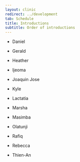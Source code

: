 ```yaml
---
layout: clinic
redirect: ../development
tab: Schedule
title: Introductions
subtitle: Order of introductions
---
```


* Daniel

* Gerald

* Heather

* Ijeoma

* Joaquin Jose

* Kyle

* Lactatia

* Marsha

* Masimba

* Olatunji

* Rafiq

* Rebecca

* Thien-An



